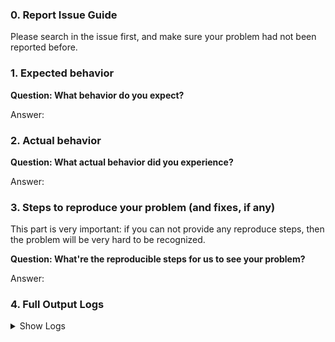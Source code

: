 ### 0. Report Issue Guide

Please search in the issue first, and make sure your problem had not been reported before.

### 1. Expected behavior

**Question: What behavior do you expect?**

Answer:

### 2. Actual behavior

**Question: What actual behavior did you experience?**

Answer:

### 3. Steps to reproduce your problem (and fixes, if any)

This part is very important: if you can not provide any reproduce steps, then the problem will be very hard to be recognized.

**Question: What're the reproducible steps for us to see your problem?**

Answer:

### 4. Full Output Logs

<details>
<summary>
Show Logs
</summary>

```shell
$ WECHATY_LOG=silly node yourbot.js

Question: Paste your FULL(DO NOT ONLY PROVIDE FRAGMENTS) log messages
Answer:

```

</details>

